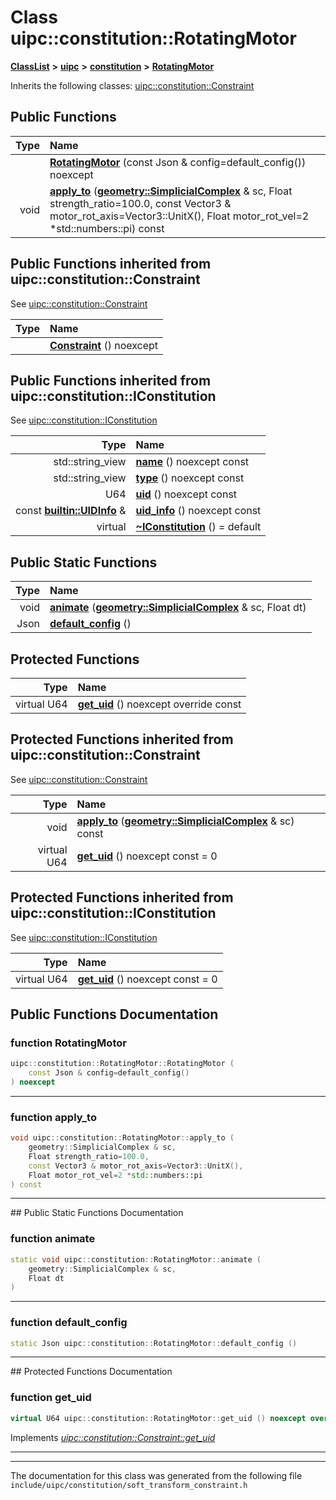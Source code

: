 

# Class uipc::constitution::RotatingMotor



[**ClassList**](annotated.md) **>** [**uipc**](namespaceuipc.md) **>** [**constitution**](namespaceuipc_1_1constitution.md) **>** [**RotatingMotor**](classuipc_1_1constitution_1_1_rotating_motor.md)








Inherits the following classes: [uipc::constitution::Constraint](classuipc_1_1constitution_1_1_constraint.md)










































































## Public Functions

| Type | Name |
| ---: | :--- |
|   | [**RotatingMotor**](#function-rotatingmotor) (const Json & config=default\_config()) noexcept<br> |
|  void | [**apply\_to**](#function-apply_to) ([**geometry::SimplicialComplex**](classuipc_1_1geometry_1_1_simplicial_complex.md) & sc, Float strength\_ratio=100.0, const Vector3 & motor\_rot\_axis=Vector3::UnitX(), Float motor\_rot\_vel=2 \*std::numbers::pi) const<br> |


## Public Functions inherited from uipc::constitution::Constraint

See [uipc::constitution::Constraint](classuipc_1_1constitution_1_1_constraint.md)

| Type | Name |
| ---: | :--- |
|   | [**Constraint**](classuipc_1_1constitution_1_1_constraint.md#function-constraint) () noexcept<br> |


## Public Functions inherited from uipc::constitution::IConstitution

See [uipc::constitution::IConstitution](classuipc_1_1constitution_1_1_i_constitution.md)

| Type | Name |
| ---: | :--- |
|  std::string\_view | [**name**](classuipc_1_1constitution_1_1_i_constitution.md#function-name) () noexcept const<br> |
|  std::string\_view | [**type**](classuipc_1_1constitution_1_1_i_constitution.md#function-type) () noexcept const<br> |
|  U64 | [**uid**](classuipc_1_1constitution_1_1_i_constitution.md#function-uid) () noexcept const<br> |
|  const [**builtin::UIDInfo**](structuipc_1_1builtin_1_1_u_i_d_info.md) & | [**uid\_info**](classuipc_1_1constitution_1_1_i_constitution.md#function-uid_info) () noexcept const<br> |
| virtual  | [**~IConstitution**](classuipc_1_1constitution_1_1_i_constitution.md#function-iconstitution) () = default<br> |


## Public Static Functions

| Type | Name |
| ---: | :--- |
|  void | [**animate**](#function-animate) ([**geometry::SimplicialComplex**](classuipc_1_1geometry_1_1_simplicial_complex.md) & sc, Float dt) <br> |
|  Json | [**default\_config**](#function-default_config) () <br> |


































































## Protected Functions

| Type | Name |
| ---: | :--- |
| virtual U64 | [**get\_uid**](#function-get_uid) () noexcept override const<br> |


## Protected Functions inherited from uipc::constitution::Constraint

See [uipc::constitution::Constraint](classuipc_1_1constitution_1_1_constraint.md)

| Type | Name |
| ---: | :--- |
|  void | [**apply\_to**](classuipc_1_1constitution_1_1_constraint.md#function-apply_to) ([**geometry::SimplicialComplex**](classuipc_1_1geometry_1_1_simplicial_complex.md) & sc) const<br> |
| virtual U64 | [**get\_uid**](classuipc_1_1constitution_1_1_constraint.md#function-get_uid) () noexcept const = 0<br> |


## Protected Functions inherited from uipc::constitution::IConstitution

See [uipc::constitution::IConstitution](classuipc_1_1constitution_1_1_i_constitution.md)

| Type | Name |
| ---: | :--- |
| virtual U64 | [**get\_uid**](classuipc_1_1constitution_1_1_i_constitution.md#function-get_uid) () noexcept const = 0<br> |








## Public Functions Documentation




### function RotatingMotor 

```C++
uipc::constitution::RotatingMotor::RotatingMotor (
    const Json & config=default_config()
) noexcept
```




<hr>



### function apply\_to 

```C++
void uipc::constitution::RotatingMotor::apply_to (
    geometry::SimplicialComplex & sc,
    Float strength_ratio=100.0,
    const Vector3 & motor_rot_axis=Vector3::UnitX(),
    Float motor_rot_vel=2 *std::numbers::pi
) const
```




<hr>
## Public Static Functions Documentation




### function animate 

```C++
static void uipc::constitution::RotatingMotor::animate (
    geometry::SimplicialComplex & sc,
    Float dt
) 
```




<hr>



### function default\_config 

```C++
static Json uipc::constitution::RotatingMotor::default_config () 
```




<hr>
## Protected Functions Documentation




### function get\_uid 

```C++
virtual U64 uipc::constitution::RotatingMotor::get_uid () noexcept override const
```



Implements [*uipc::constitution::Constraint::get\_uid*](classuipc_1_1constitution_1_1_constraint.md#function-get_uid)


<hr>

------------------------------
The documentation for this class was generated from the following file `include/uipc/constitution/soft_transform_constraint.h`

